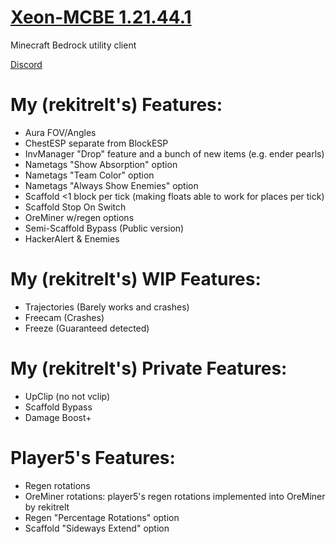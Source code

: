 # [Xeon-MCBE 1.21.44.1](https://github.com/rekitrelt/Xeon-MCBE/releases/latest/download/Xeon.dll)
Minecraft Bedrock utility client

[Discord](https://discord.gg/N9rvmmXVR2)

# My (rekitrelt's) Features:
- Aura FOV/Angles
- ChestESP separate from BlockESP
- InvManager "Drop" feature and a bunch of new items (e.g. ender pearls)
- Nametags "Show Absorption" option
- Nametags "Team Color" option
- Nametags "Always Show Enemies" option
- Scaffold <1 block per tick (making floats able to work for places per tick)
- Scaffold Stop On Switch
- OreMiner w/regen options
- Semi-Scaffold Bypass (Public version)
- HackerAlert & Enemies
# My (rekitrelt's) WIP Features:
- Trajectories (Barely works and crashes)
- Freecam (Crashes)
- Freeze (Guaranteed detected)
# My (rekitrelt's) Private Features:
- UpClip (no not vclip)
- Scaffold Bypass
- Damage Boost+
  
# Player5's Features:
- Regen rotations
- OreMiner rotations: player5's regen rotations implemented into OreMiner by rekitrelt
- Regen "Percentage Rotations" option
- Scaffold "Sideways Extend" option

